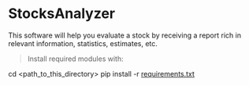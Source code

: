 # StocksAnalyzer

This software will help you evaluate a stock by receiving a report rich in relevant information, statistics, estimates, etc.

> Install required modules with:

cd <path_to_this_directory>
pip install -r [requirements.txt](https://github.com/JakePeralta7/StocksAnalyzer/blob/main/requirements.txt)
